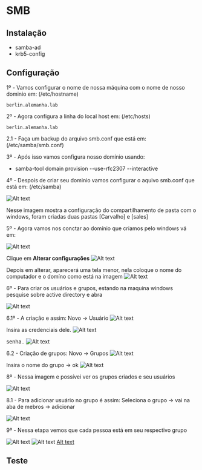 # SMB

## Instalação

-   samba-ad
-   krb5-config

## Configuração


1º - Vamos configurar o nome de nossa máquina com o nome de nosso dominio em: (/etc/hostname)

    berlin.alemanha.lab

2º - Agora configura a linha do local host em: (/etc/hosts)

    berlin.alemanha.lab

2.1 - Faça um backup do arquivo smb.conf que está em: (/etc/samba/smb.conf)

3º - Após isso vamos configura nosso domínio usando:

-   samba-tool domain provision --use-rfc2307 --interactive

4º - Despois de criar seu dominio vamos configurar o aquivo smb.conf que está em: (/etc/samba)

![Alt text](Fotos-SMB/Foto1.png)

Nesse imagem mostra a configuração do compartilhamento de pasta com o windows, foram criadas duas pastas [Carvalho] e [sales]

5º - Agora vamos nos conctar ao domínio que criamos pelo windows vá em:

![Alt text](Fotos-SMB/Foto2.jpg)

Clique em **Alterar configurações**
![Alt text](Fotos-SMB/Foto3.jpg)

Depois em alterar, aparecerá uma tela menor, nela coloque o nome do computador e o domíno como está na imagem
![Alt text](Fotos-SMB/Foto4.jpg)

6º - Para criar os usuários e grupos, estando na maquina windows pesquise sobre active directory e abra

![Alt text](Fotos-SMB/Foto5.jpg)

6.1º - A criação e assim: Novo -> Usuário
![Alt text](Fotos-SMB/Foto6.jpg)

Insira as credenciais dele.
![Alt text](Fotos-SMB/Foto7.jpg)

senha..
![Alt text](Fotos-SMB/Foto8.jpg)

6.2 - Criação de grupos: Novo -> Grupos
![Alt text](Fotos-SMB/Foto9.jpg)

Insira o nome do grupo -> ok
![Alt text](Fotos-SMB/Foto10.jpg)

8º - Nessa imagem e possívei ver os grupos criados e seu usuários

![Alt text](Fotos-SMB/Foto11.jpg)

8.1 - Para adicionar usuário no grupo é assim: Seleciona o grupo -> vai na aba de mebros -> adicionar 

![Alt text](Fotos-SMB/Foto12.jpg)

9º - Nessa etapa vemos que cada pessoa está em seu respectivo grupo

![Alt text](Fotos-SMB/Foto13.jpg) ![Alt text](Fotos-SMB/Foto14.jpg) [Alt text](index.md)


## Teste

